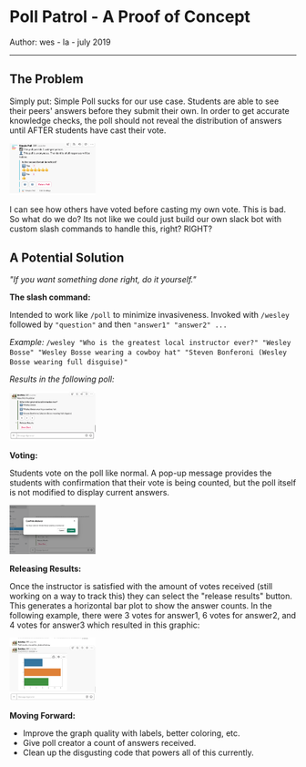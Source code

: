 # Poll Patrol - A Proof of Concept
Author: wes - la - july 2019
___

## The Problem
Simply put: Simple Poll sucks for our use case. Students are able to see their peers' answers before they submit their own. In order to get accurate knowledge checks, the poll should not reveal the distribution of answers until AFTER students have cast their vote.

<img src="assets/sp_bad.png" style="max-width:30%">  

I can see how others have voted before casting my own vote. This is bad. So what do we do? Its not like we could just build our own slack bot with custom slash commands to handle this, right? RIGHT?

## A Potential Solution

_"If you want something done right, do it yourself."_

**The slash command:**  

Intended to work like `/poll` to minimize invasiveness. Invoked with `/wesley` followed by `"question"` and then `"answer1" "answer2" ...` 

*Example:* `/wesley "Who is the greatest local instructor ever?" "Wesley Bosse" "Wesley Bosse wearing a cowboy hat" "Steven Bonferoni (Wesley Bosse wearing full disguise)"`

*Results in the following poll:*

<img src="assets/sample_poll.png" style="max-width:30%"> 
<br>  

**Voting:**

Students vote on the poll like normal. A pop-up message provides the students with confirmation that their vote is being counted, but the poll itself is not modified to display current answers. 

<img src="assets/confirm_vote.png" style="max-width:30%"> 

**Releasing Results:**

Once the instructor is satisfied with the amount of votes received (still working on a way to track this) they can select the "release results" button. This generates a horizontal bar plot to show the answer counts. In the following example, there were 3 votes for answer1, 6 votes for answer2, and 4 votes for answer3 which resulted in this graphic:

<img src="assets/results.png" style="max-width:30%"> 

**Moving Forward:**
- Improve the graph quality with labels, better coloring, etc.
- Give poll creator a count of answers received.
- Clean up the disgusting code that powers all of this currently. 
